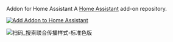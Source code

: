 Addon for Home Assistant
A [Home Assistant](https://home-assistant.io) add-on repository.

[![Add Addon to Home Assistant](https://my.home-assistant.io/badges/supervisor_add_addon_repository.svg)](https://my.home-assistant.io/redirect/supervisor_add_addon_repository/?repository_url=https://github.com/djhui/hassio-addons)

![扫码_搜索联合传播样式-标准色版](https://github.com/user-attachments/assets/5c74897a-e32a-4fcc-b41c-1fc0d76a2494)
